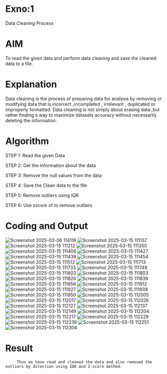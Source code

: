 # Exno:1
Data Cleaning Process

# AIM
To read the given data and perform data cleaning and save the cleaned data to a file.

# Explanation
Data cleaning is the process of preparing data for analysis by removing or modifying data that is incorrect ,incompleted , irrelevant , duplicated or improperly formatted. Data cleaning is not simply about erasing data ,but rather finding a way to maximize datasets accuracy without necessarily deleting the information.

# Algorithm
STEP 1: Read the given Data

STEP 2: Get the information about the data

STEP 3: Remove the null values from the data

STEP 4: Save the Clean data to the file

STEP 5: Remove outliers using IQR

STEP 6: Use zscore of to remove outliers

# Coding and Output
![Screenshot 2025-03-06 114116](https://github.com/user-attachments/assets/c938b3df-3288-4314-99fc-db54970f2f8e)
![Screenshot 2025-03-15 111137](https://github.com/user-attachments/assets/46f2d4e4-9625-4bff-a7d1-b523d5a67bb5)
![Screenshot 2025-03-15 111212](https://github.com/user-attachments/assets/0b135467-6d58-435e-89c3-d77685b8bf92)
![Screenshot 2025-03-15 111350](https://github.com/user-attachments/assets/05fb764b-946e-41b2-baf9-756ec75435a3)
![Screenshot 2025-03-15 111406](https://github.com/user-attachments/assets/bcc2fb19-d083-468d-82e2-75e82f64d748)
![Screenshot 2025-03-15 111427](https://github.com/user-attachments/assets/122a2230-9889-4a75-9574-5009e4e6e936)
![Screenshot 2025-03-15 111438](https://github.com/user-attachments/assets/cfac36b5-1f37-400b-bbd6-d4c5e2ec564f)
![Screenshot 2025-03-15 111454](https://github.com/user-attachments/assets/4c6fa047-2023-4448-a8b1-710e13ab0a0f)
![Screenshot 2025-03-15 111512](https://github.com/user-attachments/assets/d541adb7-2afd-46df-9aa2-88137b0007e2)
![Screenshot 2025-03-15 111713](https://github.com/user-attachments/assets/23d292b8-083a-4c30-8fd2-ac9c7f386f08)
![Screenshot 2025-03-15 111733](https://github.com/user-attachments/assets/ce4aa7d6-ebb7-4af6-8427-a7eaea09f841)
![Screenshot 2025-03-15 111749](https://github.com/user-attachments/assets/313cc59c-4add-4ce9-8e32-33012352493a)
![Screenshot 2025-03-15 111803](https://github.com/user-attachments/assets/9589b24a-3dfb-45e9-8613-b1c079f3b03b)
![Screenshot 2025-03-15 111803](https://github.com/user-attachments/assets/345681dd-8267-4a3d-a79b-622cde797ce9)
![Screenshot 2025-03-15 111820](https://github.com/user-attachments/assets/ea745830-5b67-40a2-9540-6f0d62673da6)
![Screenshot 2025-03-15 111839](https://github.com/user-attachments/assets/cce97873-29f7-4ab1-ac10-1fe421d34792)
![Screenshot 2025-03-15 111856](https://github.com/user-attachments/assets/c46213b1-7bc6-4e06-9122-14633cab6cbb)
![Screenshot 2025-03-15 111912](https://github.com/user-attachments/assets/8449f5bd-9298-4393-96b6-60f474f210d8)
![Screenshot 2025-03-15 111927](https://github.com/user-attachments/assets/2388f603-e7ba-48c6-98d7-e0ed3df8f568)
![Screenshot 2025-03-15 111938](https://github.com/user-attachments/assets/c5edf257-6145-4ad6-bd10-180242840993)
![Screenshot 2025-03-15 111950](https://github.com/user-attachments/assets/24c28d83-69a0-4495-ab40-9bf9b08a5e03)
![Screenshot 2025-03-15 112005](https://github.com/user-attachments/assets/4b606b46-f9fc-47b0-b420-ac673e2ccc47)
![Screenshot 2025-03-15 112017](https://github.com/user-attachments/assets/087d043f-3eb5-4acb-8b01-4f7a333c7068)
![Screenshot 2025-03-15 112026](https://github.com/user-attachments/assets/58010488-4ed3-4bc0-8f00-5014ce9eec2b)
![Screenshot 2025-03-15 112127](https://github.com/user-attachments/assets/c50c95b6-c470-41c2-a7d5-18a394d56379)
![Screenshot 2025-03-15 112137](https://github.com/user-attachments/assets/d388fa2a-e7b6-4e1b-94bc-c479be9506b0)
![Screenshot 2025-03-15 112149](https://github.com/user-attachments/assets/78519b9e-892e-417d-80cc-d3d8e8948c54)
![Screenshot 2025-03-15 112204](https://github.com/user-attachments/assets/a4fb2418-497b-45f9-84f1-b2d6866da422)
![Screenshot 2025-03-15 112217](https://github.com/user-attachments/assets/0ad83d8c-70a4-40d0-8abe-35ff5e29e476)
![Screenshot 2025-03-15 112229](https://github.com/user-attachments/assets/3c71122d-7678-4112-b0c3-5fcc0f038825)
![Screenshot 2025-03-15 112239](https://github.com/user-attachments/assets/f7915a64-5036-481e-97dd-07726fe9541c)
![Screenshot 2025-03-15 112251](https://github.com/user-attachments/assets/8f42c5c2-3b8c-440f-9e87-02c1551ec91a)
![Screenshot 2025-03-15 112304](https://github.com/user-attachments/assets/18abbc55-0e5b-4809-bb6d-f439b32394ae)

        
# Result
         Thus we have read and cleaned the data and also removed the outliers by ditection using IQR and Z-score method.
